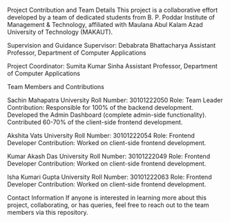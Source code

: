 Project Contribution and Team Details
This project is a collaborative effort developed by a team of dedicated students from B. P. Poddar Institute of Management & Technology, affiliated with Maulana Abul Kalam Azad University of Technology (MAKAUT).

Supervision and Guidance
Supervisor:
Debabrata Bhattacharya
Assistant Professor, Department of Computer Applications

Project Coordinator:
Sumita Kumar Sinha
Assistant Professor, Department of Computer Applications

Team Members and Contributions

Sachin Mahapatra
University Roll Number: 30101222050
Role: Team Leader
Contribution:
Responsible for 100% of the backend development.
Developed the Admin Dashboard (complete admin-side functionality).
Contributed 60-70% of the client-side frontend development.


Akshita Vats
University Roll Number: 30101222054
Role: Frontend Developer
Contribution:
Worked on client-side frontend development.


Kumar Akash Das
University Roll Number: 30101222049
Role: Frontend Developer
Contribution:
Worked on client-side frontend development.


Isha Kumari Gupta
University Roll Number: 30101222063
Role: Frontend Developer
Contribution:
Worked on client-side frontend development.


Contact Information
If anyone is interested in learning more about this project, collaborating, or has queries, feel free to reach out to the team members via this repository.
